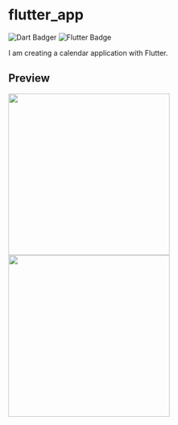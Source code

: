 # flutter_app

<!-- Shields.io -->
<!-- ![Source Code Size](https://img.shields.io/github/languages/code-size/puchimilk/flutter_app) -->
![Dart Badger](https://img.shields.io/badge/-Dart-0175C2?logo=dart&logoColor=white&style=flat)
![Flutter Badge](https://img.shields.io/badge/-Flutter-02569B?logo=flutter&logoColor=white&style=flat)

I am creating a calendar application with Flutter.

## Preview

<img src="https://user-images.githubusercontent.com/50408066/145139906-983f4d88-d640-4a7e-965d-0ac0cda4095a.png" width="320px" />
<img src="https://user-images.githubusercontent.com/50408066/145139612-6eefe4f8-688f-4973-af2f-32d40a954c57.png" width="320px" />
